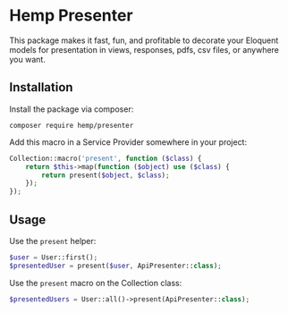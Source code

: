 # Hemp Presenter

This package makes it fast, fun, and profitable to decorate your Eloquent models for presentation in views, responses, pdfs, csv files, or anywhere you want.

## Installation

Install the package via composer:

```
composer require hemp/presenter
```

Add this macro in a Service Provider somewhere in your project:

```php
Collection::macro('present', function ($class) {
    return $this->map(function ($object) use ($class) {
        return present($object, $class);
    });
});
```

## Usage

Use the `present` helper:

```php
$user = User::first();
$presentedUser = present($user, ApiPresenter::class);
```

Use the `present` macro on the Collection class:

```php
$presentedUsers = User::all()->present(ApiPresenter::class);
```
